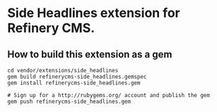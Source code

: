 # Side Headlines extension for Refinery CMS.

## How to build this extension as a gem

    cd vendor/extensions/side_headlines
    gem build refinerycms-side_headlines.gemspec
    gem install refinerycms-side_headlines.gem

    # Sign up for a http://rubygems.org/ account and publish the gem
    gem push refinerycms-side_headlines.gem
